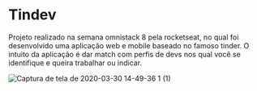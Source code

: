 # Tindev
Projeto realizado na semana omnistack 8 pela rocketseat, no qual foi desenvolvido uma aplicação web e mobile baseado no famoso tinder. O intuito da aplicação é dar match com perfis de devs nos qual você se identifique e queira trabalhar ou indicar.

![Captura de tela de 2020-03-30 14-49-36 1 (1)](https://user-images.githubusercontent.com/50887367/77947408-40728b00-729a-11ea-93bb-2a117e353dc9.png)

